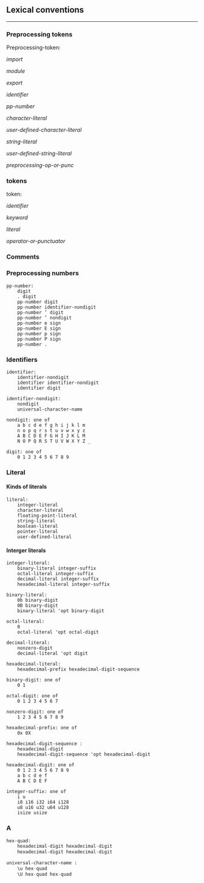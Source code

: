 ## Lexical conventions

---

### Preprocessing tokens
Preprocessing-token:

*import*

*module*

*export*

*identifier*

*pp-number*

*character-literal*

*user-defined-character-literal*

*string-literal*

*user-defined-string-literal*

*preprocessing-op-or-punc*

### tokens
token:

*identifier*

*keyword*

*literal*

*operator-or-punctuator*

###  Comments

### Preprocessing numbers
```BNF
pp-number:
    digit
    . digit
    pp-number digit
    pp-number identifier-nondigit
    pp-number ’ digit
    pp-number ’ nondigit
    pp-number e sign
    pp-number E sign
    pp-number p sign
    pp-number P sign
    pp-number .
```

### Identifiers
```BNF
identifier:
    identifier-nondigit
    identifier identifier-nondigit
    identifier digit

identifier-nondigit:
    nondigit
    universal-character-name

nondigit: one of
    a b c d e f g h i j k l m
    n o p q r s t u v w x y z
    A B C D E F G H I J K L M
    N O P Q R S T U V W X Y Z _

digit: one of
    0 1 2 3 4 5 6 7 8 9
```
### Literal
#### Kinds of  literals
```BNF
literal:
    integer-literal
    character-literal
    floating-point-literal
    string-literal
    boolean-literal
    pointer-literal
    user-defined-literal
```
#### Interger literals
```BNF
integer-literal:
    binary-literal integer-suffix
    octal-literal integer-suffix
    decimal-literal integer-suffix
    hexadecimal-literal integer-suffix

binary-literal:
    0b binary-digit
    0B binary-digit
    binary-literal 'opt binary-digit

octal-literal:
    0
    octal-literal 'opt octal-digit

decimal-literal:
    nonzero-digit
    decimal-literal 'opt digit

hexadecimal-literal:
    hexadecimal-prefix hexadecimal-digit-sequence

binary-digit: one of
    0 1

octal-digit: one of
    0 1 2 3 4 5 6 7

nonzero-digit: one of
    1 2 3 4 5 6 7 8 9

hexadecimal-prefix: one of
    0x 0X

hexadecimal-digit-sequence :
    hexadecimal-digit
    hexadecimal-digit-sequence 'opt hexadecimal-digit

hexadecimal-digit: one of
    0 1 2 3 4 5 6 7 8 9
    a b c d e f
    A B C D E F

integer-suffix: one of
    i u
    i8 i16 i32 i64 i128
    u8 u16 u32 u64 u128
    isize usize
```
### A
```lex
hex-quad:
    hexadecimal-digit hexadecimal-digit
    hexadecimal-digit hexadecimal-digit

universal-character-name :
    \u hex-quad
    \U hex-quad hex-quad
```


